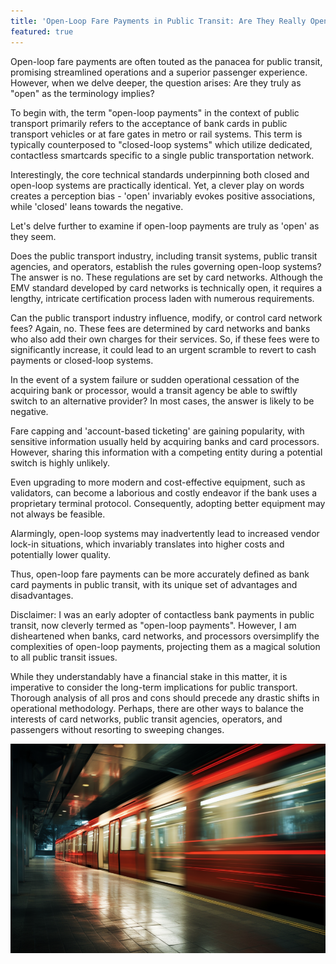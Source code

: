 ```yaml
---
title: 'Open-Loop Fare Payments in Public Transit: Are They Really Open?'
featured: true
---
```


Open-loop fare payments are often touted as the panacea for public transit, promising streamlined operations and a superior passenger experience. However, when we delve deeper, the question arises: Are they truly as "open" as the terminology implies?

To begin with, the term "open-loop payments" in the context of public transport primarily refers to the acceptance of bank cards in public transport vehicles or at fare gates in metro or rail systems. This term is typically counterposed to "closed-loop systems" which utilize dedicated, contactless smartcards specific to a single public transportation network.

Interestingly, the core technical standards underpinning both closed and open-loop systems are practically identical. Yet, a clever play on words creates a perception bias - 'open' invariably evokes positive associations, while 'closed' leans towards the negative.

Let's delve further to examine if open-loop payments are truly as 'open' as they seem.

Does the public transport industry, including transit systems, public transit agencies, and operators, establish the rules governing open-loop systems? The answer is no. These regulations are set by card networks. Although the EMV standard developed by card networks is technically open, it requires a lengthy, intricate certification process laden with numerous requirements.

Can the public transport industry influence, modify, or control card network fees? Again, no. These fees are determined by card networks and banks who also add their own charges for their services. So, if these fees were to significantly increase, it could lead to an urgent scramble to revert to cash payments or closed-loop systems.

In the event of a system failure or sudden operational cessation of the acquiring bank or processor, would a transit agency be able to swiftly switch to an alternative provider? In most cases, the answer is likely to be negative.

Fare capping and 'account-based ticketing' are gaining popularity, with sensitive information usually held by acquiring banks and card processors. However, sharing this information with a competing entity during a potential switch is highly unlikely.

Even upgrading to more modern and cost-effective equipment, such as validators, can become a laborious and costly endeavor if the bank uses a proprietary terminal protocol. Consequently, adopting better equipment may not always be feasible.

Alarmingly, open-loop systems may inadvertently lead to increased vendor lock-in situations, which invariably translates into higher costs and potentially lower quality.

Thus, open-loop fare payments can be more accurately defined as bank card payments in public transit, with its unique set of advantages and disadvantages.

Disclaimer: I was an early adopter of contactless bank payments in public transit, now cleverly termed as "open-loop payments". However, I am disheartened when banks, card networks, and processors oversimplify the complexities of open-loop payments, projecting them as a magical solution to all public transit issues.

While they understandably have a financial stake in this matter, it is imperative to consider the long-term implications for public transport. Thorough analysis of all pros and cons should precede any drastic shifts in operational methodology. Perhaps, there are other ways to balance the interests of card networks, public transit agencies, operators, and passengers without resorting to sweeping changes.

![public transport dead end](/images/are-open-loop-really-open.png)